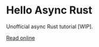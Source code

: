 # Hello Async Rust

Unofficial async Rust tutorial [WIP].

[Read online](https://weipin.github.io/hello-async-rust)